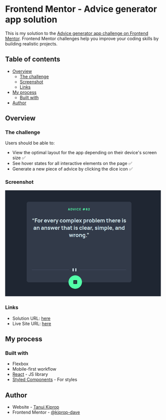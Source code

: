 # Frontend Mentor - Advice generator app solution

This is my solution to the [Advice generator app challenge on Frontend Mentor](https://www.frontendmentor.io/challenges/advice-generator-app-QdUG-13db). Frontend Mentor challenges help you improve your coding skills by building realistic projects.

## Table of contents

- [Overview](#overview)
  - [The challenge](#the-challenge)
  - [Screenshot](#screenshot)
  - [Links](#links)
- [My process](#my-process)
  - [Built with](#built-with)
- [Author](#author)

## Overview

### The challenge

Users should be able to:

- View the optimal layout for the app depending on their device's screen size ✅
- See hover states for all interactive elements on the page ✅
- Generate a new piece of advice by clicking the dice icon ✅

### Screenshot

![](/public/advice.png)

### Links

- Solution URL: [here](https://www.frontendmentor.io/solutions/responsive-advice-generator-app-1Ev4z_o_5S)
- Live Site URL: [here](https://advice-generator-theta-lyart.vercel.app/)

## My process

### Built with

- Flexbox
- Mobile-first workflow
- [React](https://reactjs.org/) - JS library
- [Styled Components](https://styled-components.com/) - For styles

## Author

- Website - [Tanui Kiprop](https://www.tanuikiprop.gq)
- Frontend Mentor - [@kiprop-dave](https://www.frontendmentor.io/profile/kiprop-dave)
